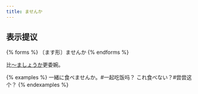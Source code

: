 ```yaml
---
title: ませんか
---
```


## 表示提议

{% forms %}
〔ます形〕ませんか
{% endforms %}

比[〜ましょうか](./masyouka)更委婉。

{% examples %}
一緒に食べませんか。#一起吃饭吗？
これ食べない？#尝尝这个？
{% endexamples %}
